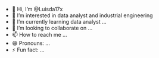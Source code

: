 - 👋 Hi, I’m @Luisda17x
- 👀 I’m interested in data analyst and industrial engineering 
- 🌱 I’m currently learning data analyst  ...
- 💞️ I’m looking to collaborate on ...
- 📫 How to reach me ...
- 😄 Pronouns: ...
- ⚡ Fun fact: ...

<!---
Luisda17x/Luisda17x is a ✨ special ✨ repository because its `README.md` (this file) appears on your GitHub profile.
You can click the Preview link to take a look at your changes.
--->
